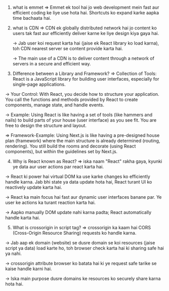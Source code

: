 1. what is emmet
   => Emmet ek tool hai jo web development mein fast aur efficient coding ke liye use hota hai. Shortcuts ko expand karke aapka time bachaata hai.
2. what is CDN
   => CDN ek globally distributed network hai jo content ko users tak fast aur efficiently deliver karne ke liye design kiya gaya hai.

   -> Jab user koi request karta hai (jaise ek React library ko load karna), toh CDN nearest server se content provide karta hai.

   -> The main use of a CDN is to deliver content through a network of servers in a secure and efficient way.

3. Difference between a Library and Framework?
   => Collection of Tools: React is a JavaScript library for building user interfaces, especially for single-page applications.

-> Your Control: With React, you decide how to structure your application. You call the functions and methods provided by React to create components, manage state, and handle events.

-> Example: Using React is like having a set of tools (like hammers and nails) to build parts of your house (user interface) as you see fit. You are free to design the structure and layout.

=> Framework-Example: Using Next.js is like having a pre-designed house plan (framework) where the main structure is already determined (routing, rendering). You still build the rooms and decorate (using React components), but within the guidelines set by Next.js.

4. Why is React known as React?
   => iska naam "React" rakha gaya, kyunki ye data aur user actions par react karta hai.

-> React ki power hai virtual DOM ka use karke changes ko efficiently handle karna.
Jab bhi state ya data update hota hai, React turant UI ko reactively update karta hai.

-> React ka main focus hai fast aur dynamic user interfaces banane par.
Ye user ke actions ka turant reaction karta hai.

-> Aapko manually DOM update nahi karna padta; React automatically handle karta hai.

5. What is crossorigin in script tag?
   => crossorigin ka kaam hai CORS (Cross-Origin Resource Sharing) requests ko handle karna.

-> Jab aap ek domain (website) se dusre domain se koi resources (jaise script ya data) load karte ho, toh browser check karta hai ki sharing safe hai ya nahi.

-> crossorigin attribute browser ko batata hai ki ye request safe tarike se kaise handle karni hai.

-> Iska main purpose dusre domains ke resources ko securely share karna hota hai.

<script crossorigin="anonymous|use-credentials">
```
6. What is difference between React and ReactDOM?
=> React is a JavaScript library for building User Interfaces whereas ReactDOM is also JavaScript library that allows React to interact with the DOM. The react package contains React.createElement(), React.Component, React.Children, and other helpers related to elements and component classes. You can think of these as the isomorphic or universal helpers that you need to build components. The react-dom package contains ReactDOM.render(), and in react-dom/server we have server-side rendering support with ReactDOMServer.renderToString() and ReactDOMServer.renderToStaticMarkup().

7. What is difference between react.development.js and react.production.js files via CDN?
9. What is async and defer?
